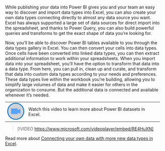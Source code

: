 While publishing your data into Power BI gives you and your team an easy way to discover and import data types into Excel, you can also create your own data types connecting directly to almost any data source you want. Excel has always supported a large set of data sources for direct import into the spreadsheet, and thanks to Power Query, you can also build powerful queries and transforms to get the exact shape of data you’re looking for.

Now, you’ll be able to discover Power BI tables available to you through the data types gallery in Excel. You can then convert your cells into data types. Once cells have been converted into linked data types, you can then extract additional information to work within your spreadsheets. When you import data into your spreadsheet, you’ll have the option to transform that data into a data type. From here, you can pull in, clean up and curate, and transform that data into custom data types according to your needs and preferences. These data types live within the workbook you’re building, allowing you to simplify large volumes of data and make it easier for others in the organization to consume. But the additional data is connected and available whenever it’s needed.

|||
| :--- | :--- |
| ![Icon indicating play video](../media/video-icon.png)| Watch this video to learn more about Power BI datasets in Excel.|

>[!VIDEO https://www.microsoft.com/videoplayer/embed/RE4HuXN]

Read more about [Connecting your own data with more new data types in Excel](https://www.microsoft.com/microsoft-365/blog/2020/10/29/connect-to-your-own-data-with-more-new-data-types-in-excel/).

